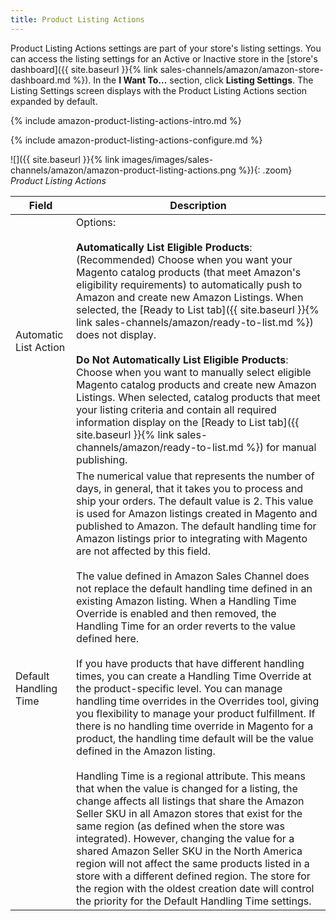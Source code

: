 ```yaml
---
title: Product Listing Actions
---
```



Product Listing Actions settings are part of your store's listing settings. You can access the listing settings for an Active or Inactive store in the [store's dashboard]({{ site.baseurl }}{% link sales-channels/amazon/amazon-store-dashboard.md %}). In the **I Want To...** section, click **Listing Settings**. The Listing Settings screen displays with the Product Listing Actions section expanded by default.

{% include amazon-product-listing-actions-intro.md %}

{% include amazon-product-listing-actions-configure.md %}

![]({{ site.baseurl }}{% link images/images/sales-channels/amazon/amazon-product-listing-actions.png %}){: .zoom}
_Product Listing Actions_

|Field|Description|
|--- |--- |
|Automatic List Action|Options:<br/><br/>**Automatically List Eligible Products**: (Recommended) Choose when you want your Magento catalog products (that meet Amazon's eligibility requirements) to automatically push to Amazon and create new Amazon Listings. When selected, the [Ready to List tab]({{ site.baseurl }}{% link sales-channels/amazon/ready-to-list.md %}) does not display. <br/><br/>**Do Not Automatically List Eligible Products**: Choose when you want to manually select eligible Magento catalog products and create new Amazon Listings. When selected, catalog products that meet your listing criteria and contain all required information display on the [Ready to List tab]({{ site.baseurl }}{% link sales-channels/amazon/ready-to-list.md %}) for manual publishing.|
|Default Handling Time|The numerical value that represents the number of days, in general, that it takes you to process and ship your orders. The default value is 2. This value is used for Amazon listings created in Magento and published to Amazon. The default handling time for Amazon listings prior to integrating with Magento are not affected by this field.<br/><br/>The value defined in Amazon Sales Channel does not replace the default handling time defined in an existing Amazon listing. When a Handling Time Override is enabled and then removed, the Handling Time for an order reverts to the value defined here.<br/><br/>If you have products that have different handling times, you can create a Handling Time Override at the product-specific level. You can manage handling time overrides in the Overrides tool, giving you flexibility to manage your product fulfillment. If there is no handling time override in Magento for a product, the handling time default will be the value defined in the Amazon listing.<br/><br/>Handling Time is a regional attribute. This means that when the value is changed for a listing, the change affects all listings that share the Amazon Seller SKU in all Amazon stores that exist for the same region (as defined when the store was integrated). However, changing the value for a shared Amazon Seller SKU in the North America region will not affect the same products listed in a store with a different defined region. The store for the region with the oldest creation date will control the priority for the Default Handling Time settings.|

